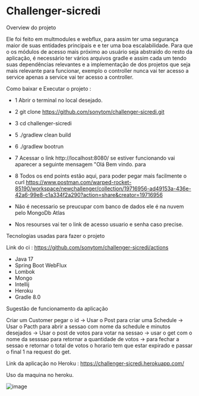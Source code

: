 # Challenger-sicredi

Overview do projeto 

Ele foi feito em multmodules e webflux, para assim ter uma segurança maior de suas entidades principais e e ter uma boa escalabilidade.
 Para que o os módulos de acesso mais próximo ao usuário seja abstraido do resto da aplicação, é necessário ter vários arquivos gradle e assim cada um tendo suas dependências relevantes e a implementação de dos projetos que seja mais relevante para funcionar, exemplo o controller nunca vai ter acesso a service apenas a service vai ter acesso a controller.

Como baixar e  Executar o projeto : 
- 1 Abrir o terminal no local desejado.
- 2 git clone https://github.com/sonytom/challenger-sicredi.git
- 3 cd challenger-sicredi
- 5 ./gradlew clean build
- 6 ./gradlew bootrun
- 7 Acessar o link http://localhost:8080/ se estiver funcionando vai aparecer a seguinte mensagem "Olá Bem vindo. para 
- 8 Todos os end points estão aqui, para poder pegar mais facilmente o curl
https://www.postman.com/warped-rocket-85190/workspace/newchallenger/collection/19716956-ad49153a-436e-42a6-99e8-c1a334f2a290?action=share&creator=19716956

- Não é necessario se preucupar com banco de dados ele é na nuvem pelo MongoDb Atlas
- Nos resourses vai ter o link de acesso usuario e senha caso precise.


Tecnologias usadas para fazer o projeto

Link do ci : https://github.com/sonytom/challenger-sicredi/actions

- Java 17
- Spring Boot WebFlux 
- Lombok 
- Mongo
- Intellij
- Heroku
- Gradle 8.0 


Sugestão de funcionamento da aplicação 

Criar um Customer pegar o id -> Usar o Post para criar  uma Schedule ->  Usar o Pacth para abrir a sessao com nome da schedule e minutos desejados -> Usar o post de votos para votar na sessao -> usar o get com o nome da sesssao para retornar a quantidade de votos -> para fechar a sessao e retornar o total de votos o horario tem que estar expirado e passar o final 1 na request do get.


Link da aplicação no  Heroku : https://challenger-sicredi.herokuapp.com/

Uso da maquina no heroku.

![image](https://user-images.githubusercontent.com/33350348/218972373-c839f8c7-2d43-4e08-8212-3a3a1e106610.png)


